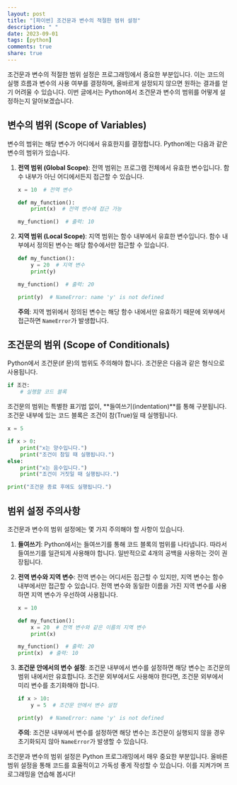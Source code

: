 ```yaml
---
layout: post
title: "[파이썬] 조건문과 변수의 적절한 범위 설정"
description: " "
date: 2023-09-01
tags: [python]
comments: true
share: true
---
```


조건문과 변수의 적절한 범위 설정은 프로그래밍에서 중요한 부분입니다. 이는 코드의 실행 흐름과 변수의 사용 여부를 결정하며, 올바르게 설정되지 않으면 원하는 결과를 얻기 어려울 수 있습니다. 이번 글에서는 Python에서 조건문과 변수의 범위를 어떻게 설정하는지 알아보겠습니다.

## 변수의 범위 (Scope of Variables)

변수의 범위는 해당 변수가 어디에서 유효한지를 결정합니다. Python에는 다음과 같은 변수의 범위가 있습니다.

1. **전역 범위 (Global Scope)**: 전역 범위는 프로그램 전체에서 유효한 변수입니다. 함수 내부가 아닌 어디에서든지 접근할 수 있습니다.

   ```python
   x = 10  # 전역 변수
   
   def my_function():
       print(x)  # 전역 변수에 접근 가능
   
   my_function()  # 출력: 10
   ```

2. **지역 범위 (Local Scope)**: 지역 범위는 함수 내부에서 유효한 변수입니다. 함수 내부에서 정의된 변수는 해당 함수에서만 접근할 수 있습니다.

   ```python
   def my_function():
       y = 20  # 지역 변수
       print(y)
   
   my_function()  # 출력: 20
   
   print(y)  # NameError: name 'y' is not defined
   ```

   **주의**: 지역 범위에서 정의된 변수는 해당 함수 내에서만 유효하기 때문에 외부에서 접근하면 `NameError`가 발생합니다.

## 조건문의 범위 (Scope of Conditionals)

Python에서 조건문(if 문)의 범위도 주의해야 합니다. 조건문은 다음과 같은 형식으로 사용됩니다.

```python
if 조건:
    # 실행할 코드 블록
```

조건문의 범위는 특별한 표기법 없이, **들여쓰기(indentation)**를 통해 구분됩니다. 조건문 내부에 있는 코드 블록은 조건이 참(True)일 때 실행됩니다.

```python
x = 5

if x > 0:
    print("x는 양수입니다.")
    print("조건이 참일 때 실행됩니다.")
else:
    print("x는 음수입니다.")
    print("조건이 거짓일 때 실행됩니다.")

print("조건문 종료 후에도 실행됩니다.")
```

## 범위 설정 주의사항

조건문과 변수의 범위 설정에는 몇 가지 주의해야 할 사항이 있습니다.

1. **들여쓰기**: Python에서는 들여쓰기를 통해 코드 블록의 범위를 나타냅니다. 따라서 들여쓰기를 일관되게 사용해야 합니다. 일반적으로 4개의 공백을 사용하는 것이 권장됩니다.

2. **전역 변수와 지역 변수**: 전역 변수는 어디서든 접근할 수 있지만, 지역 변수는 함수 내부에서만 접근할 수 있습니다. 전역 변수와 동일한 이름을 가진 지역 변수를 사용하면 지역 변수가 우선하여 사용됩니다.

   ```python
   x = 10
   
   def my_function():
       x = 20  # 전역 변수와 같은 이름의 지역 변수
       print(x)
   
   my_function()  # 출력: 20
   print(x)  # 출력: 10
   ```

3. **조건문 안에서의 변수 설정**: 조건문 내부에서 변수를 설정하면 해당 변수는 조건문의 범위 내에서만 유효합니다. 조건문 외부에서도 사용해야 한다면, 조건문 외부에서 미리 변수를 초기화해야 합니다.

   ```python
   if x > 10:
       y = 5  # 조건문 안에서 변수 설정
   
   print(y)  # NameError: name 'y' is not defined
   ```

   **주의**: 조건문 내부에서 변수를 설정하면 해당 변수는 조건문이 실행되지 않을 경우 초기화되지 않아 `NameError`가 발생할 수 있습니다.

조건문과 변수의 범위 설정은 Python 프로그래밍에서 매우 중요한 부분입니다. 올바른 범위 설정을 통해 코드를 효율적이고 가독성 좋게 작성할 수 있습니다. 이를 지켜가며 프로그래밍을 연습해 봅시다!